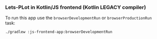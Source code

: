 ### Lets-PLot in Kotlin/JS frontend (Kotlin LEGACY compiler)

To run this app use the `browserDevelopmentRun` or `browserProductionRun` task:

```
./gradlew :js-frontend-app:browserDevelopmentRun
```